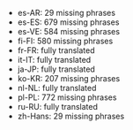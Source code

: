 - es-AR: 29 missing phrases
- es-ES: 679 missing phrases
- es-VE: 584 missing phrases
- fi-FI: 580 missing phrases
- fr-FR: fully translated
- it-IT: fully translated
- ja-JP: fully translated
- ko-KR: 207 missing phrases
- nl-NL: fully translated
- pl-PL: 772 missing phrases
- ru-RU: fully translated
- zh-Hans: 29 missing phrases
